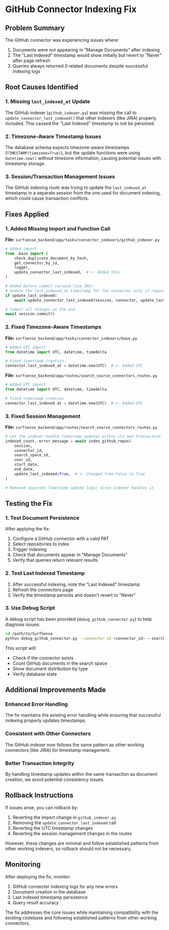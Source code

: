 # GitHub Connector Indexing Fix

## Problem Summary

The GitHub connector was experiencing issues where:
1. Documents were not appearing in "Manage Documents" after indexing
2. The "Last Indexed" timestamp would show initially but revert to "Never" after page refresh  
3. Queries always returned 0 related documents despite successful indexing logs

## Root Causes Identified

### 1. Missing `last_indexed_at` Update
The GitHub indexer (`github_indexer.py`) was missing the call to `update_connector_last_indexed()` that other indexers (like JIRA) properly included. This caused the "Last Indexed" timestamp to not be persisted.

### 2. Timezone-Aware Timestamp Issues
The database schema expects timezone-aware timestamps (`TIMESTAMP(timezone=True)`), but the update functions were using `datetime.now()` without timezone information, causing potential issues with timestamp storage.

### 3. Session/Transaction Management Issues
The GitHub indexing route was trying to update the `last_indexed_at` timestamp in a separate session from the one used for document indexing, which could cause transaction conflicts.

## Fixes Applied

### 1. Added Missing Import and Function Call
**File:** `surfsense_backend/app/tasks/connector_indexers/github_indexer.py`

```python
# Added import
from .base import (
    check_duplicate_document_by_hash,
    get_connector_by_id,
    logger,
    update_connector_last_indexed,  # <- Added this
)

# Added before commit (around line 305)
# Update the last_indexed_at timestamp for the connector only if requested
if update_last_indexed:
    await update_connector_last_indexed(session, connector, update_last_indexed)

# Commit all changes at the end
await session.commit()
```

### 2. Fixed Timezone-Aware Timestamps
**File:** `surfsense_backend/app/tasks/connector_indexers/base.py`

```python
# Added UTC import
from datetime import UTC, datetime, timedelta

# Fixed timestamp creation
connector.last_indexed_at = datetime.now(UTC)  # <- Added UTC
```

**File:** `surfsense_backend/app/routes/search_source_connectors_routes.py`

```python
# Added UTC import
from datetime import UTC, datetime, timedelta

# Fixed timestamp creation
connector.last_indexed_at = datetime.now(UTC)  # <- Added UTC
```

### 3. Fixed Session Management
**File:** `surfsense_backend/app/routes/search_source_connectors_routes.py`

```python
# Let the indexer handle timestamp updates within its own transaction
indexed_count, error_message = await index_github_repos(
    session,
    connector_id,
    search_space_id,
    user_id,
    start_date,
    end_date,
    update_last_indexed=True,  # <- Changed from False to True
)

# Removed separate timestamp update logic since indexer handles it
```

## Testing the Fix

### 1. Test Document Persistence
After applying the fix:
1. Configure a GitHub connector with a valid PAT
2. Select repositories to index
3. Trigger indexing
4. Check that documents appear in "Manage Documents"
5. Verify that queries return relevant results

### 2. Test Last Indexed Timestamp
1. After successful indexing, note the "Last Indexed" timestamp
2. Refresh the connectors page
3. Verify the timestamp persists and doesn't revert to "Never"

### 3. Use Debug Script
A debug script has been provided (`debug_github_connector.py`) to help diagnose issues:

```bash
cd /path/to/SurfSense
python debug_github_connector.py --connector-id <connector_id> --search_space_id <search_space_id>
```

This script will:
- Check if the connector exists
- Count GitHub documents in the search space
- Show document distribution by type
- Verify database state

## Additional Improvements Made

### Enhanced Error Handling
The fix maintains the existing error handling while ensuring that successful indexing properly updates timestamps.

### Consistent with Other Connectors
The GitHub indexer now follows the same pattern as other working connectors (like JIRA) for timestamp management.

### Better Transaction Integrity
By handling timestamp updates within the same transaction as document creation, we avoid potential consistency issues.

## Rollback Instructions

If issues arise, you can rollback by:

1. Reverting the import change in `github_indexer.py`
2. Removing the `update_connector_last_indexed` call
3. Reverting the UTC timestamp changes
4. Reverting the session management changes in the routes

However, these changes are minimal and follow established patterns from other working indexers, so rollback should not be necessary.

## Monitoring

After deploying the fix, monitor:
1. GitHub connector indexing logs for any new errors
2. Document creation in the database
3. Last indexed timestamp persistence
4. Query result accuracy

The fix addresses the core issues while maintaining compatibility with the existing codebase and following established patterns from other working connectors.